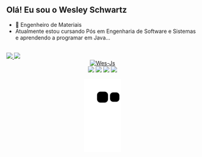 ## Olá! Eu sou o Wesley Schwartz


- 🌱 Engenheiro de Materiais
- Atualmente estou cursando Pós em Engenharia de Software e Sistemas e aprendendo a programar em Java...


<div style="display: inline_block"><br>
  <a href="https://github.com/wesleyschwartz">
  <img height="160em" src="https://github-readme-stats.vercel.app/api?username=wesleyschwartz&show_icons=true&theme=tokyonight&include_all_commits=true&count_private=true"/>
  <img height="160em" src="https://github-readme-stats.vercel.app/api/top-langs/?username=wesleyschwartz&layout=compact&langs_count=7&theme=tokyonight"/>
</div>

<div align="center">
<img  alt="Wes-Js" height="60" width="80" src="https://cdn.jsdelivr.net/gh/devicons/devicon/icons/java/java-original-wordmark.svg" />
</div>

  <div align="center">  
    <a href="https://instagram.com/wesleyschwartzz" target="_blank"><img src="https://img.shields.io/badge/-Instagram-%23E4405F?style=for-the-badge&logo=instagram&logoColor=white" target="_blank"></a>
 	<a href="https://www.twitch.tv/wiizera" target="_blank"><img src="https://img.shields.io/badge/Twitch-9146FF?style=for-the-badge&logo=twitch&logoColor=white" target="_blank"></a>
   <a href = "mailto:wesleyschwartz@hotmail.com"><img src="https://img.shields.io/badge/-Gmail-%23333?style=for-the-badge&logo=gmail&logoColor=white" target="_blank"></a>
  <a href="https://www.linkedin.com/in/wesleyschwartzz/" target="_blank"><img src="https://img.shields.io/badge/-LinkedIn-%230077B5?style=for-the-badge&logo=linkedin&logoColor=white" target="_blank"></a> 

  ![Snake animation](https://github.com/wesleyschwartz/wesleyschwartz/blob/output/github-contribution-grid-snake.svg)
</div>
